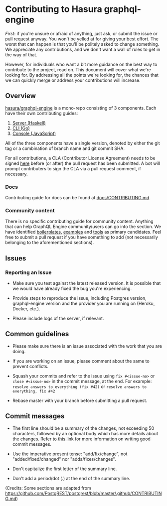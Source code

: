 # Contributing to Hasura graphql-engine

*First*: if you're unsure or afraid of anything, just ask, or submit the issue or
pull request anyway. You won't be yelled at for giving your best effort. The
worst that can happen is that you'll be politely asked to change something. We
appreciate any contributions, and we don't want a wall of rules to get in
the way of that.

However, for individuals who want a bit more guidance on the best way to
contribute to the project, read on. This document will cover what we're looking
for. By addressing all the points we're looking for, the chances that we
can quickly merge or address your contributions will increase.


## Overview

[hasura/graphql-engine](https://github.com/hasura/graphql-engine) is a mono-repo
consisting of 3 components. Each have their own contributing guides:

1. [Server (Haskell)](server/CONTRIBUTING.md)
2. [CLI (Go)](cli/CONTRIBUTING.md)
3. [Console (JavaScript)](console/README.md#contributing-to-hasura-console)

All of the three components have a single version, denoted by either the git
tag or a combination of branch name and git commit SHA.

For all contributions, a CLA (Contributor License Agreement) needs to be signed [here](https://cla-assistant.io/hasura/graphql-engine) before (or after) the pull request has been submitted. A bot will prompt contributers to sign the CLA via a pull request comment, if necessary.


### Docs

Contributing guide for docs can be found at [docs/CONTRIBUTING.md](docs/CONTRIBUTING.md).

### Community content

There is no specific contributing guide for community content. Anything that can
help GraphQL Engine community/users can go into the section. We have identified
[boilerplates](community/boilerplates), [examples](community/examples) and
[tools](community/tools) as primary candidates. Feel free to submit a pull
request if you have something to add (not necessarily belonging to the
aforementioned sections).

## Issues

### Reporting an Issue

- Make sure you test against the latest released version. It is possible that we
  would have already fixed the bug you're experiencing.

- Provide steps to reproduce the issue, including Postgres version,
  graphql-engine version and the provider you are running on (Heroku, Docker,
  etc.).

- Please include logs of the server, if relevant.


## Common guidelines

- Please make sure there is an issue associated with the work that you are doing.

- If you are working on an issue, please comment about the same to prevent
  conflicts.

- Squash your commits and refer to the issue using `fix #<issue-no>` or `close
  #<issue-no>` in the commit message, at the end.
  For example: `resolve answers to everything (fix #42)` or `resolve answers to everything, fix #42`

- Rebase master with your branch before submitting a pull request.

## Commit messages

- The first line should be a summary of the changes, not exceeding 50
  characters, followed by an optional body which has more details about the
  changes. Refer [to this link](https://github.com/erlang/otp/wiki/writing-good-commit-messages)
  for more information on writing good commit messages.

- Use the imperative present tense: "add/fix/change", not "added/fixed/changed" nor "adds/fixes/changes".

- Don't capitalize the first letter of the summary line.

- Don't add a period/dot (.) at the end of the summary line.


(Credits: Some sections are adapted from https://github.com/PostgREST/postgrest/blob/master/.github/CONTRIBUTING.md)
